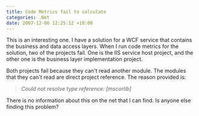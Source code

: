 ```yaml
---
title: Code Metrics fail to calculate
categories: .Net
date: 2007-12-06 12:25:12 +10:00
---
```


This is an interesting one. I have a solution for a WCF service that contains the business and data access layers. When I run code metrics for the solution, two of the projects fail. One is the IIS service host project, and the other one is the business layer implementation project. 

Both projects fail because they can't read another module. The modules that they can't read are direct project reference. The reason provided is:

> _Could not resolve type reference: [mscorlib]_

There is no information about this on the net that I can find. Is anyone else finding this problem?


